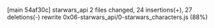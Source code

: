 [main 54af30c] starwars_api
 2 files changed, 24 insertions(+), 27 deletions(-)
 rewrite 0x06-starwars_api/0-starwars_characters.js (88%)
